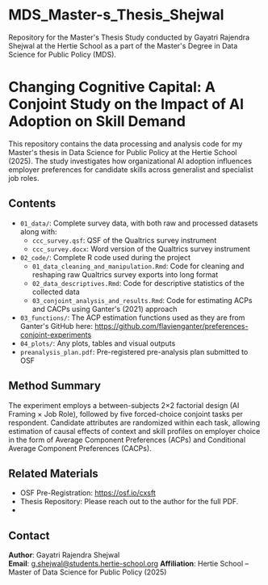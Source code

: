 # MDS_Master-s_Thesis_Shejwal
Repository for the Master's Thesis Study conducted by Gayatri Rajendra Shejwal at the Hertie School as a part of the Master's Degree in Data Science for Public Policy (MDS).

# Changing Cognitive Capital: A Conjoint Study on the Impact of AI Adoption on Skill Demand

This repository contains the data processing and analysis code for my Master's thesis in Data Science for Public Policy at the Hertie School (2025). The study investigates how organizational AI adoption influences employer preferences for candidate skills across generalist and specialist job roles.

## Contents

- `01_data/`: Complete survey data, with both raw and processed datasets along with:
  - `ccc_survey.qsf`: QSF of the Qualtrics survey instrument
  - `ccc_survey.docx`: Word version of the Qualtrics survey instrument 
- `02_code/`: Complete R code used during the project
  - `01_data_cleaning_and_manipulation.Rmd`: Code for cleaning and reshaping raw Qualtrics survey exports into long format
  - `02_data_descriptives.Rmd`: Code for descriptive statistics of the collected data
  - `03_conjoint_analysis_and_results.Rmd`: Code for estimating ACPs and CACPs using Ganter's (2021) approach
- `03_functions/`: The ACP estimation functions used as they are from Ganter's GitHub here: https://github.com/flavienganter/preferences-conjoint-experiments
- `04_plots/`: Any plots, tables and visual outputs
- `preanalysis_plan.pdf`: Pre-registered pre-analysis plan submitted to OSF

## Method Summary

The experiment employs a between-subjects 2×2 factorial design (AI Framing × Job Role), followed by five forced-choice conjoint tasks per respondent. Candidate attributes are randomized within each task, allowing estimation of causal effects of context and skill profiles on employer choice in the form of Average Component Preferences (ACPs) and Conditional Average Component Preferences (CACPs).

## Related Materials

- OSF Pre-Registration: https://osf.io/cxsft
- Thesis Repository: Please reach out to the author for the full PDF.
- 
## Contact

**Author**: Gayatri Rajendra Shejwal  
**Email**: g.shejwal@students.hertie-school.org
**Affiliation**: Hertie School – Master of Data Science for Public Policy (2025)
